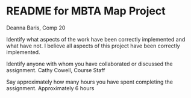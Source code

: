README for MBTA Map Project
===========================

Deanna Baris, Comp 20

Identify what aspects of the work have been correctly implemented and what have not.
	I believe all aspects of this project have been correctly implemented.

Identify anyone with whom you have collaborated or discussed the assignment.
	Cathy Cowell, Course Staff

Say approximately how many hours you have spent completing the assignment.
	Approximately 6 hours
